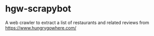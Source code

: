 # hgw-scrapybot
A web crawler to extract a list of restaurants and related reviews from https://www.hungrygowhere.com/

